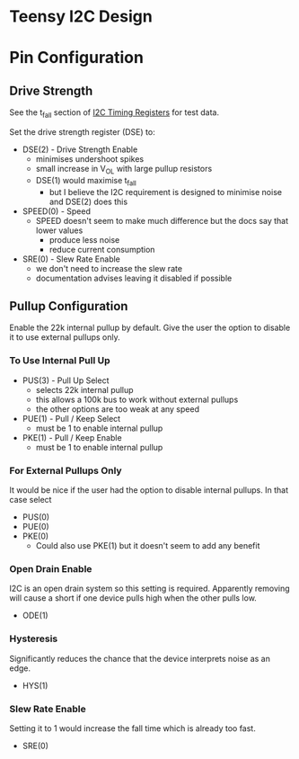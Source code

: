 # Teensy I2C Design

# Pin Configuration

## Drive Strength
See the t<sub>fall</sub> section of [I2C Timing Registers](i2c_timing_registers.md#tsubfallsub)
for test data.

Set the drive strength register (DSE) to:
* DSE(2) - Drive Strength Enable
  * minimises undershoot spikes
  * small increase in V<sub>OL</sub> with large pullup resistors
  * DSE(1) would maximise t<sub>fall</sub>
    * but I believe the I2C requirement is designed to minimise noise and DSE(2) does this
* SPEED(0) - Speed
  * SPEED doesn't seem to make much difference but the docs say that lower values
    * produce less noise
    * reduce current consumption
* SRE(0) - Slew Rate Enable
  * we don't need to increase the slew rate
  * documentation advises leaving it disabled if possible

## Pullup Configuration
Enable the 22k internal pullup by default. Give the user the option
to disable it to use external pullups only.

### To Use Internal Pull Up
* PUS(3) - Pull Up Select
  * selects 22k internal pullup
  * this allows a 100k bus to work without external pullups 
  * the other options are too weak at any speed
* PUE(1) - Pull / Keep Select
  * must be 1 to enable internal pullup
* PKE(1) - Pull / Keep Enable
  * must be 1 to enable internal pullup

### For External Pullups Only
It would be nice if the user had the option to disable internal pullups.
In that case select 
* PUS(0)
* PUE(0)
* PKE(0)
  * Could also use PKE(1) but it doesn't seem to add any benefit

### Open Drain Enable
I2C is an open drain system so this setting is required. Apparently
removing will cause a short if one device pulls high when the other
pulls low.
* ODE(1)

### Hysteresis
Significantly reduces the chance that the device interprets noise as an edge. 
* HYS(1)

### Slew Rate Enable
Setting it to 1 would increase the fall time which is already too fast. 
* SRE(0)